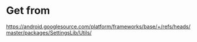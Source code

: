 # Get from
https://android.googlesource.com/platform/frameworks/base/+/refs/heads/master/packages/SettingsLib/Utils/
